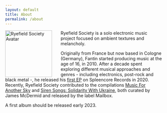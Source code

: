 ```yaml
---
layout: default
title: About
permalink: /about
---
```


<img class="circular-square" src="{{ site.avatar }}"
    alt="Ryefield Society Avatar"
    style = "float: left; padding-right: 2em;"
    height=150px />

Ryefield Society is a solo electronic music project focused on ambient textures and melancholy. 

Originally from France but now based in Cologne (Germany), Fantin started producing music at the age of 16, in 2010. After a decade spent exploring different musical approaches and genres - including electronics, post-rock and black metal -, he released his <a href='https://ryefieldsociety.com/release/the-alternative-path-of-abstraction'>first EP</a> on Spleencore Records in 2020. 
Recently, Ryefield Society contributed to the compilations <a href='https://ryefieldsociety.com/release/home-outside'>Music For Another Sky</a> and <a href='https://mailbox-label.bandcamp.com/album/siren-songs-solidarity-with-ukraine'>Siren Songs: Solidarity With Ukraine</a>, both curated by James McDermid and released by the label Mailbox. 

A first album should be released early 2023.